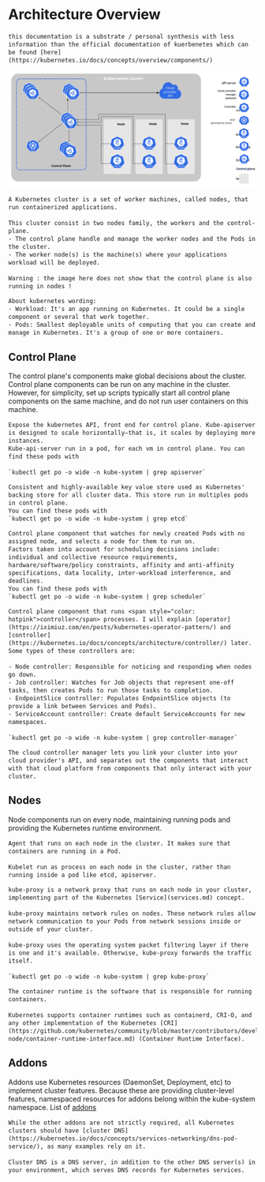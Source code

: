 # Architecture Overview

~~~admonish warning title="Warning" collapsible=true
this documentation is a substrate / personal synthesis with less information than the official documentation of kuerbenetes which can be found [here](https://kubernetes.io/docs/concepts/overview/components/)
~~~

![Components](img/components-of-kubernetes.svg)

~~~admonish info title="Kubernetes Cluser" collapsible=true
A Kubernetes cluster is a set of worker machines, called nodes, that run containerized applications.

This cluster consist in two nodes family, the workers and the control-plane.
- The control plane handle and manage the worker nodes and the Pods in the cluster.
- The worker node(s) is the machine(s) where your applications workload will be deployed.

Warning : the image here does not show that the control plane is also running in nodes !
~~~

~~~admonish bug title="Pods, Workload ?" collapsible=true
About kubernetes wording:  
- Workload: It's an app running on Kubernetes. It could be a single component or several that work together.
- Pods: Smallest deployable units of computing that you can create and manage in Kubernetes. It's a group of one or more containers.
~~~

## Control Plane

The control plane's components make global decisions about the cluster. Control plane components can be run on any machine in the cluster. However, for simplicity, set up scripts typically start all control plane components on the same machine, and do not run user containers on this machine.

~~~admonish title="kube-apiserver" collapsible=true
Expose the kubernetes API, front end for control plane. Kube-apiserver is designed to scale horizontally—that is, it scales by deploying more instances.
Kube-api-server run in a pod, for each vm in control plane. You can find these pods with 

`kubectl get po -o wide -n kube-system | grep apiserver`
~~~

~~~admonish title="etcd" collapsible=true
Consistent and highly-available key value store used as Kubernetes' backing store for all cluster data. This store run in multiples pods in control plane.
You can find these pods with  
`kubectl get po -o wide -n kube-system | grep etcd`
~~~

~~~admonish title="kube-scheduler" collapsible=true
Control plane component that watches for newly created Pods with no assigned node, and selects a node for them to run on.
Factors taken into account for scheduling decisions include: individual and collective resource requirements, hardware/software/policy constraints, affinity and anti-affinity specifications, data locality, inter-workload interference, and deadlines.
You can find these pods with  
`kubectl get po -o wide -n kube-system | grep scheduler`
~~~

~~~admonish title="kube-controller-manager" collapsible=true
Control plane component that runs <span style="color: hotpink">controller</span> processes. I will explain [operator](https://iximiuz.com/en/posts/kubernetes-operator-pattern/) and [controller](https://kubernetes.io/docs/concepts/architecture/controller/) later.
Some types of these controllers are:

- Node controller: Responsible for noticing and responding when nodes go down.
- Job controller: Watches for Job objects that represent one-off tasks, then creates Pods to run those tasks to completion.
- EndpointSlice controller: Populates EndpointSlice objects (to provide a link between Services and Pods).
- ServiceAccount controller: Create default ServiceAccounts for new namespaces.

`kubectl get po -o wide -n kube-system | grep controller-manager`
~~~

~~~admonish title="cloud-controller-manager" collapsible=true
The cloud controller manager lets you link your cluster into your cloud provider's API, and separates out the components that interact with that cloud platform from components that only interact with your cluster.
~~~

## Nodes

Node components run on every node, maintaining running pods and providing the Kubernetes runtime environment.

~~~admonish title="kubelet" collapsible=true
Agent that runs on each node in the cluster. It makes sure that containers are running in a Pod.

Kubelet run as process on each node in the cluster, rather than running inside a pod like etcd, apiserver.
~~~

~~~admonish title="kube-proxy" collapsible=true
kube-proxy is a network proxy that runs on each node in your cluster, implementing part of the Kubernetes [Service](services.md) concept.

kube-proxy maintains network rules on nodes. These network rules allow network communication to your Pods from network sessions inside or outside of your cluster.

kube-proxy uses the operating system packet filtering layer if there is one and it's available. Otherwise, kube-proxy forwards the traffic itself.

`kubectl get po -o wide -n kube-system | grep kube-proxy`
~~~

~~~admonish title="Container runtime" collapsible=true
The container runtime is the software that is responsible for running containers.

Kubernetes supports container runtimes such as containerd, CRI-O, and any other implementation of the Kubernetes [CRI](https://github.com/kubernetes/community/blob/master/contributors/devel/sig-node/container-runtime-interface.md) (Container Runtime Interface).
~~~

## Addons

Addons use Kubernetes resources (DaemonSet, Deployment, etc) to implement cluster features. Because these are providing cluster-level features, namespaced resources for addons belong within the kube-system namespace. List of [addons](https://kubernetes.io/docs/concepts/cluster-administration/addons/)

~~~admonish title="DNS" collapsible=true
While the other addons are not strictly required, all Kubernetes clusters should have [cluster DNS](https://kubernetes.io/docs/concepts/services-networking/dns-pod-service/), as many examples rely on it.

Cluster DNS is a DNS server, in addition to the other DNS server(s) in your environment, which serves DNS records for Kubernetes services.
~~~
